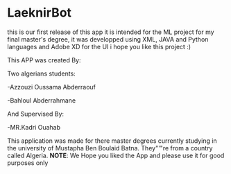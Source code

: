 # LaeknirBot
this is our first release of this app  it is intended for the ML project for my final master's degree, it was developped using XML, JAVA and Python languages and Adobe XD for the UI i hope you like this project :)

This APP was created By:

Two algerians students: 

  -Azzouzi Oussama Abderraouf
  
  -Bahloul Abderrahmane
  
And Supervised By:

  -MR.Kadri Ouahab
  
This application was made for there master degrees currently studying in the university of Mustapha Ben Boulaid Batna.
They"'"re from a country called Algeria.
**NOTE**: We Hope you liked the App and please use it for good purposes only
